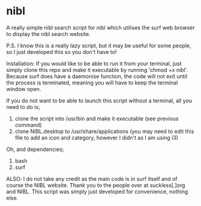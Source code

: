 # nibl
A really simple nibl search script for nibl which utilises the surf web browser to display the nibl search website.

P.S. I know this is a really lazy script, but it may be useful for some people, so I just developed this so you don't have to!

Installation:
If you would like to be able to run it from your terminal, just simply clone this repo and make it executable by running 'chmod +x nibl'.
Because surf does have a daemonise function, the code will not exit until the process is terminated, meaning you will have to keep the terminal window open.

If you do not want to be able to launch this script without a terminal, all you need to do is;

1) clone the script into /usr/bin and make it executable (see previous command)
2) clone NIBL.desktop to /usr/share/applications (you may need to edit this file to add an icon and category, however I didn't as I am using i3)

Oh, and dependencies;

1) bash
2) surf

ALSO: I do not take any credit as the main code is in surf itself and of course the NIBL website. Thank you to the people over at suckless[.]org and NIBL. This script was simply just developed for convenience, nothing else.
